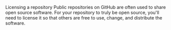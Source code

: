 Licensing a repository
Public repositories on GitHub are often used to share open source software. For your repository to truly be open source, you'll need to license it so that others are free to use, change, and distribute the software.
